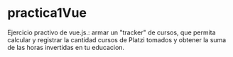 # practica1Vue
Ejercicio practivo de vue.js.: armar un "tracker" de cursos, que permita calcular y registrar la cantidad cursos de Platzi tomados y obtener la suma de las horas invertidas en tu educacion.
